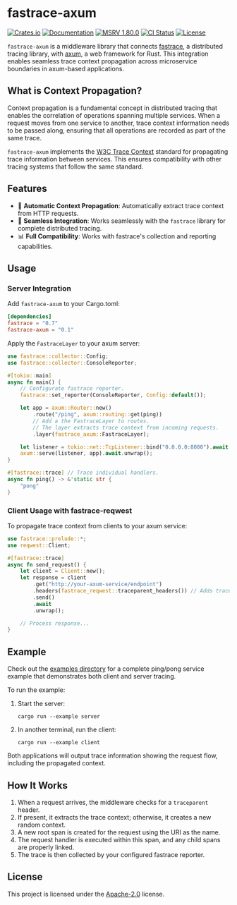 # fastrace-axum

[![Crates.io](https://img.shields.io/crates/v/fastrace-axum.svg?style=flat-square&logo=rust)](https://crates.io/crates/fastrace-axum)
[![Documentation](https://img.shields.io/docsrs/fastrace-axum?style=flat-square&logo=rust)](https://docs.rs/fastrace-axum/)
[![MSRV 1.80.0](https://img.shields.io/badge/MSRV-1.80.0-green?style=flat-square&logo=rust)](https://www.whatrustisit.com)
[![CI Status](https://img.shields.io/github/actions/workflow/status/fast/fastrace-axum/ci.yml?style=flat-square&logo=github)](https://github.com/fast/fastrace-axum/actions)
[![License](https://img.shields.io/crates/l/fastrace-axum?style=flat-square)](https://github.com/fast/fastrace-axum/blob/main/LICENSE)

`fastrace-axum` is a middleware library that connects [fastrace](https://crates.io/crates/fastrace), a distributed tracing library, with [axum](https://crates.io/crates/axum), a web framework for Rust. This integration enables seamless trace context propagation across microservice boundaries in axum-based applications.

## What is Context Propagation?

Context propagation is a fundamental concept in distributed tracing that enables the correlation of operations spanning multiple services. When a request moves from one service to another, trace context information needs to be passed along, ensuring that all operations are recorded as part of the same trace.

`fastrace-axum` implements the [W3C Trace Context](https://www.w3.org/TR/trace-context/) standard for propagating trace information between services. This ensures compatibility with other tracing systems that follow the same standard.

## Features

- 🔄 **Automatic Context Propagation**: Automatically extract trace context from HTTP requests.
- 🌉 **Seamless Integration**: Works seamlessly with the `fastrace` library for complete distributed tracing.
- 📊 **Full Compatibility**: Works with fastrace's collection and reporting capabilities.

## Usage

### Server Integration

Add `fastrace-axum` to your Cargo.toml:

```toml
[dependencies]
fastrace = "0.7"
fastrace-axum = "0.1"
```

Apply the `FastraceLayer` to your axum server:

```rust
use fastrace::collector::Config;
use fastrace::collector::ConsoleReporter;

#[tokio::main]
async fn main() {
    // Configurate fastrace reporter.
    fastrace::set_reporter(ConsoleReporter, Config::default());

    let app = axum::Router::new()
        .route("/ping", axum::routing::get(ping))
        // Add a the FastraceLayer to routes.
        // The layer extracts trace context from incoming requests.
        .layer(fastrace_axum::FastraceLayer);

    let listener = tokio::net::TcpListener::bind("0.0.0.0:8080").await.unwrap();
    axum::serve(listener, app).await.unwrap();
}

#[fastrace::trace] // Trace individual handlers.
async fn ping() -> &'static str {
    "pong"
}

```

### Client Usage with fastrace-reqwest

To propagate trace context from clients to your axum service:

```rust
use fastrace::prelude::*;
use reqwest::Client;

#[fastrace::trace]
async fn send_request() {
    let client = Client::new();
    let response = client
        .get("http://your-axum-service/endpoint")
        .headers(fastrace_reqwest::traceparent_headers()) // Adds traceparent header.
        .send()
        .await
        .unwrap();

    // Process response...
}
```

## Example

Check out the [examples directory](https://github.com/fast/fastrace-axum/tree/main/example) for a complete ping/pong service example that demonstrates both client and server tracing.

To run the example:

1. Start the server:
   ```
   cargo run --example server
   ```

3. In another terminal, run the client:
   ```
   cargo run --example client
   ```

Both applications will output trace information showing the request flow, including the propagated context.

## How It Works

1. When a request arrives, the middleware checks for a `traceparent` header.
2. If present, it extracts the trace context; otherwise, it creates a new random context.
3. A new root span is created for the request using the URI as the name.
4. The request handler is executed within this span, and any child spans are properly linked.
5. The trace is then collected by your configured fastrace reporter.

## License

This project is licensed under the [Apache-2.0](./LICENSE) license.
